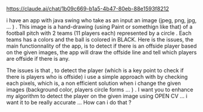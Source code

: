 https://claude.ai/chat/1b09c669-b1a5-4b47-80eb-88e1593f8212

i have an app with java swing who take as an input an image (jpeg, png, jpg, ... ) . This image is a hand-drawing (using Paint or somethign like that) of a football pitch with 2 teams (11 players each) represented by a circle . Each teams has a colors and the ball is colored in BLACK. Here is the issues, the main functionnality of the app, is to detect if there is an offside player based on the given images, the app will draw the offside line and tell which players are offside if there is any. 



The issues is that , to detect the player (which is a key point to check if there is players who is offside) i use  a simple approach with by checking each pixels, which is, a non efficient solution when i change the given images (background color, players circle forms ... ) . I want you to enhance my algorithm to detect the player on the given image using OPEN CV ... i want it to be really accurate ... How can i do that ? 